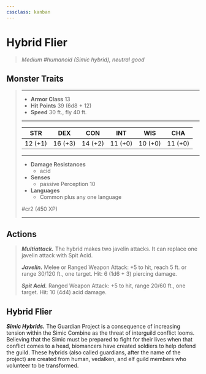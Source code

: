 ```yaml
---
cssclass: kanban
---
```


# Hybrid Flier
>*Medium #humanoid (Simic hybrid), neutral good*
## Monster Traits
>___
>- **Armor Class** 13
>- **Hit Points** 39 (6d8 + 12)
>- **Speed** 30 ft., fly 40 ft.
>___
>|STR|DEX|CON|INT|WIS|CHA|
>|:---:|:---:|:---:|:---:|:---:|:---:|
>|12 (+1)|16 (+3)|14 (+2)|11 (+0)|10 (+0)|11 (+0)|
>___
>- **Damage Resistances**
>	 - acid
>- **Senses**
>	 - passive Perception 10
>- **Languages**
>	 - Common plus any one language
>
> #cr2 (450 XP)
>___
## Actions
>***Multiattack.*** The hybrid makes two javelin attacks. It can replace one javelin attack with Spit Acid.  
>
>***Javelin.*** Melee  or Ranged Weapon Attack: +5 to hit, reach 5 ft. or range 30/120 ft., one target. Hit: 6 (1d6 + 3) piercing damage.  
>
>***Spit Acid.*** Ranged Weapon Attack: +5 to hit, range 20/60 ft., one target. Hit: 10 (4d4) acid damage.
## Hybrid Flier
***Simic Hybrids.*** The Guardian Project is a consequence of increasing tension within the Simic Combine as the threat of interguild conflict looms. Believing that the Simic must be prepared to fight for their lives when that conflict comes to a head, biomancers have created soldiers to help defend the guild. These hybrids (also called guardians, after the name of the project) are created from human, vedalken, and elf guild members who volunteer to be transformed.